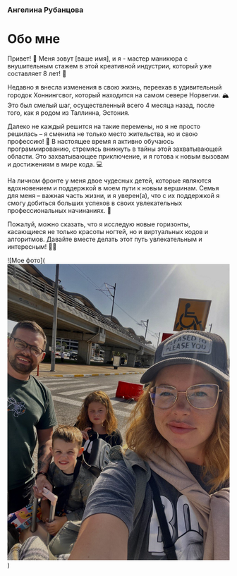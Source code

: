 ### Ангелина Рубанцова 
# Обо мне

Привет! 👋 Меня зовут [ваше имя], и я - мастер маникюра с внушительным стажем в этой креативной индустрии, который уже составляет 8 лет! 💅

Недавно я внесла изменения в свою жизнь, переехав в удивительный городок Хоннингсвог, который находится на самом севере Норвегии. 🏔️ Это был смелый шаг, осуществленный всего 4 месяца назад, после того, как я родом из Таллинна, Эстония.

Далеко не каждый решится на такие перемены, но я не просто решилась – я сменила не только место жительства, но и свою профессию! 🚀 В настоящее время я активно обучаюсь программированию, стремясь вникнуть в тайны этой захватывающей области. Это захватывающее приключение, и я готова к новым вызовам и достижениям в мире кода. 💻

На личном фронте у меня двое чудесных детей, которые являются вдохновением и поддержкой в моем пути к новым вершинам. Семья для меня – важная часть жизни, и я уверен(а), что с их поддержкой я смогу добиться больших успехов в своих увлекательных профессиональных начинаниях. 🌟

Пожалуй, можно сказать, что я исследую новые горизонты, касающиеся не только красоты ногтей, но и виртуальных кодов и алгоритмов. Давайте вместе делать этот путь увлекательным и интересным! 💪✨

![Мое фото](![alt text](photo_2024-02-05_19-24-44.jpg))
